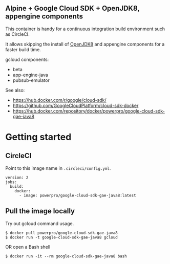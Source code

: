 Alpine + Google Cloud SDK + OpenJDK8, appengine components
---

This container is handy for a continuous integration build environment such as CircleCI.

It allows skipping the install of [OpenJDK8](https://openjdk.java.net/projects/jdk8/) and appengine components for a faster build time.

gcloud components:
- beta
- app-engine-java
- pubsub-emulator

See also:
- https://hub.docker.com/r/google/cloud-sdk/
- https://github.com/GoogleCloudPlatform/cloud-sdk-docker
- https://hub.docker.com/repository/docker/powerpro/google-cloud-sdk-gae-java8

# Getting started

## CircleCI

Point to this image name in ``.circleci/config.yml``.

```
version: 2
jobs:
  build:
    docker:
      - image: powerpro/google-cloud-sdk-gae-java8:latest
```

## Pull the image locally

Try out gcloud command usage.

```
$ docker pull powerpro/google-cloud-sdk-gae-java8
$ docker run -t google-cloud-sdk-gae-java8 gcloud
```

OR open a Bash shell
```
$ docker run -it --rm google-cloud-sdk-gae-java8 bash
```
